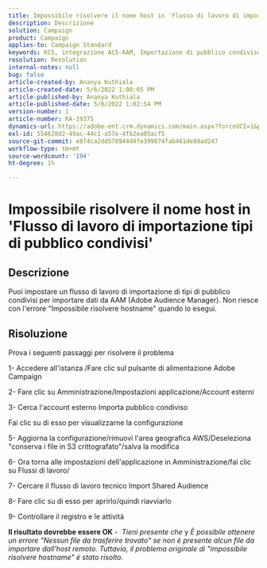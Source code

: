 ```yaml
---
title: Impossibile risolvere il nome host in 'Flusso di lavoro di importazione tipi di pubblico condivisi'
description: Descrizione
solution: Campaign
product: Campaign
applies-to: Campaign Standard
keywords: KCS, integrazione ACS-AAM, Importazione di pubblico condiviso, Adobe Campaign Standard,
resolution: Resolution
internal-notes: null
bug: false
article-created-by: Ananya Kuthiala
article-created-date: 5/6/2022 1:00:05 PM
article-published-by: Ananya Kuthiala
article-published-date: 5/6/2022 1:02:54 PM
version-number: 1
article-number: KA-19375
dynamics-url: https://adobe-ent.crm.dynamics.com/main.aspx?forceUCI=1&pagetype=entityrecord&etn=knowledgearticle&id=008d7170-3ccd-ec11-a7b5-0022480b639b
exl-id: 554628d2-49ac-44c1-a57e-4fb2ea05acf5
source-git-commit: e8f4ca2dd578944d4fe399074fab461de88ad247
workflow-type: tm+mt
source-wordcount: '194'
ht-degree: 1%

---
```


# Impossibile risolvere il nome host in &#39;Flusso di lavoro di importazione tipi di pubblico condivisi&#39;

## Descrizione

Puoi impostare un flusso di lavoro di importazione di tipi di pubblico condivisi per importare dati da AAM (Adobe Audience Manager). Non riesce con l&#39;errore &quot;Impossibile risolvere hostname&quot; quando lo esegui. 

## Risoluzione


Prova i seguenti passaggi per risolvere il problema

1- Accedere all&#39;istanza /Fare clic sul pulsante di alimentazione Adobe Campaign

2- Fare clic su Amministrazione/Impostazioni applicazione/Account esterni

3- Cerca l&#39;account esterno Importa pubblico condiviso

Fai clic su di esso per visualizzarne la configurazione

5- Aggiorna la configurazione/rimuovi l&#39;area geografica AWS/Deseleziona &quot;conserva i file in S3 crittografato&quot;/salva la modifica

6- Ora torna alle impostazioni dell&#39;applicazione in Amministrazione/fai clic su Flussi di lavoro/

7- Cercare il flusso di lavoro tecnico Import Shared Audience

8- Fare clic su di esso per aprirlo/quindi riavviarlo

9- Controllare il registro e le attività

<b>Il risultato dovrebbe essere OK</b> -  *Tieni presente che* y *È possibile ottenere un errore &quot;Nessun file da trasferire trovato&quot; se non è presente alcun file da importare dall&#39;host remoto. Tuttavia, il problema originale di &quot;impossibile risolvere hostname&quot; è stato risolto.*
